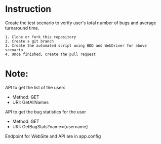# Instruction

Create the test scenario to verify user's total number of bugs and average turnaround time.

    1. Clone or fork this repository 
    2. Create a git branch
    3. Create the automated script using BDD and WebDriver for above scenario
    4. Once finished, create the pull request

# Note:
API to get the list of the users
- Method: GET
- URI: GetAllNames

API to get the bug statistics for the user
- Method: GET
- URI: GetBugStats?name={username}

Endpoint for WebSite and API are in app.config
